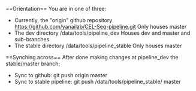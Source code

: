 ==Orientation==
You are in one of three:
* Currently, the "origin" github repository https://github.com/yanailab/CEL-Seq-pipeline.git
        Only houses master
* The dev directory /data/tools/pipeline_dev
        Houses dev and master and sub-branches
* The stable directory /data/tools/pipeline_stable
        Only houses master

==Synching across==
After done making changes at pipeline_dev the stable/master branch;
* Sync to github:
        git push origin master
* Sync to stable pipeline:
        git push /data/tools/pipeline_stable/ master
